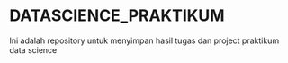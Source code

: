 # DATASCIENCE_PRAKTIKUM
Ini adalah repository untuk menyimpan hasil tugas dan project praktikum data science
